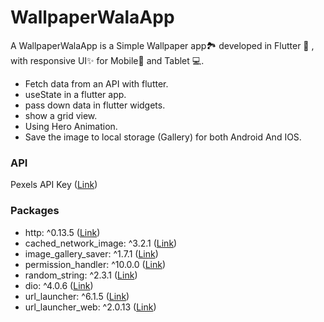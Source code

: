 # WallpaperWalaApp
A WallpaperWalaApp is a Simple Wallpaper app🏞️ developed in Flutter 💙 , with responsive UI✨ for Mobile📱 and Tablet 💻.

- Fetch data from an API with flutter.
- useState in a flutter app.
- pass down data in flutter widgets.
- show a grid view.
- Using Hero Animation.
- Save the image to local storage (Gallery) for both Android And IOS.

### API

Pexels API Key ([Link](https://www.pexels.com/api "Link"))

### Packages
- http: ^0.13.5 ([Link](https://pub.dev/packages/http "Link"))
- cached_network_image: ^3.2.1 ([Link](https://pub.dev/packages/cached_network_image "Link"))
-  image_gallery_saver: ^1.7.1 ([Link](https://pub.dev/packages/image_gallery_saver "Link"))
-  permission_handler: ^10.0.0 ([Link](https://pub.dev/packages/permission_handler "Link"))
-  random_string: ^2.3.1 ([Link](https://pub.dev/packages/random_string "Link"))
-  dio: ^4.0.6 ([Link](https://pub.dev/packages/dio "Link"))
-  url_launcher: ^6.1.5 ([Link](https://pub.dev/packages/url_launcher "Link"))
-  url_launcher_web: ^2.0.13 ([Link](https://pub.dev/packages/url_launcher_web "Link"))
